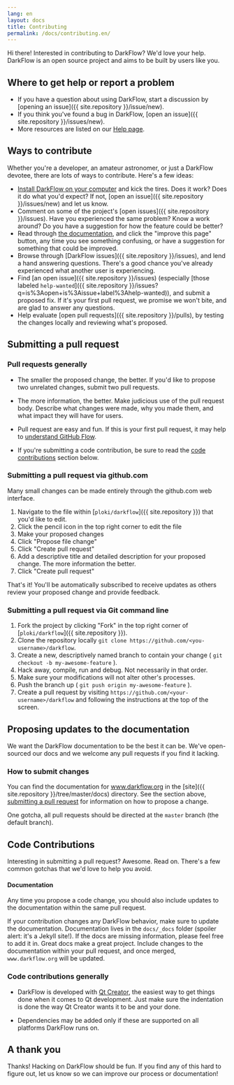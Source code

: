```yaml
---
lang: en
layout: docs
title: Contributing
permalink: /docs/contributing.en/
---
```


Hi there! Interested in contributing to DarkFlow? We'd love your help. DarkFlow is an open source project and aims to be built by users like you.

## Where to get help or report a problem

* If you have a question about using DarkFlow, start a discussion by [opening an issue]({{ site.repository }}/issue/new).
* If you think you've found a bug in DarkFlow, [open an issue]({{ site.repository }}/issues/new).
* More resources are listed on our [Help page](/help.en/).

## Ways to contribute

Whether you're a developer, an amateur astronomer, or just a DarkFlow devotee, there are lots of ways to contribute. Here's a few ideas:

* [Install DarkFlow on your computer](/docs/installation.en/) and kick the tires. Does it work? Does it do what you'd expect? If not, [open an issue]({{ site.repository }}/issues/new) and let us know.
* Comment on some of the project's [open issues]({{ site.repository }}/issues). Have you experienced the same problem? Know a work around? Do you have a suggestion for how the feature could be better?
* Read through [the documentation](/docs/home.en/), and click the "improve this page" button, any time you see something confusing, or have a suggestion for something that could be improved.
* Browse through [DarkFlow issues]({{ site.repository }}/issues), and lend a hand answering questions. There's a good chance you've already experienced what another user is experiencing.
* Find [an open issue]({{ site.repository }}/issues) (especially [those labeled `help-wanted`]({{ site.repository }}/issues?q=is%3Aopen+is%3Aissue+label%3Ahelp-wanted)), and submit a proposed fix. If it's your first pull request, we promise we won't bite, and are glad to answer any questions.
* Help evaluate [open pull requests]({{ site.repository }}/pulls), by testing the changes locally and reviewing what's proposed.

## Submitting a pull request

### Pull requests generally

* The smaller the proposed change, the better. If you'd like to propose two unrelated changes, submit two pull requests.

* The more information, the better. Make judicious use of the pull request body. Describe what changes were made, why you made them, and what impact they will have for users.

* Pull request are easy and fun. If this is your first pull request, it may help to [understand GitHub Flow](https://guides.github.com/introduction/flow/).

* If you're submitting a code contribution, be sure to read the [code contributions](#code-contributions) section below.

### Submitting a pull request via github.com

Many small changes can be made entirely through the github.com web interface.

1. Navigate to the file within [`ploki/darkflow`]({{ site.repository }}) that you'd like to edit.
2. Click the pencil icon in the top right corner to edit the file
3. Make your proposed changes
4. Click "Propose file change"
5. Click "Create pull request"
6. Add a descriptive title and detailed description for your proposed change. The more information the better.
7. Click "Create pull request"

That's it! You'll be automatically subscribed to receive updates as others review your proposed change and provide feedback.

### Submitting a pull request via Git command line

1. Fork the project by clicking "Fork" in the top right corner of [`ploki/darkflow`]({{ site.repository }}).
2. Clone the repository locally `git clone https://github.com/<you-username>/darkflow`.
3. Create a new, descriptively named branch to contain your change ( `git checkout -b my-awesome-feature` ).
4. Hack away, compile, run and debug. Not necessarily in that order.
5. Make sure your modifications will not alter other's processes.
6. Push the branch up ( `git push origin my-awesome-feature` ).
7. Create a pull request by visiting `https://github.com/<your-username>/darkflow` and following the instructions at the top of the screen.

## Proposing updates to the documentation

We want the DarkFlow documentation to be the best it can be. We've open-sourced our docs and we welcome any pull requests if you find it lacking.

### How to submit changes

You can find the documentation for www.darkflow.org in the [site]({{ site.repository }}/tree/master/docs) directory. See the section above, [submitting a pull request](#submitting-a-pull-request) for information on how to propose a change.

One gotcha, all pull requests should be directed at the `master` branch (the default branch).

## Code Contributions

Interesting in submitting a pull request? Awesome. Read on. There's a few common gotchas that we'd love to help you avoid.

#### Documentation

Any time you propose a code change, you should also include updates to the documentation within the same pull request.

If your contribution changes any DarkFlow behavior, make sure to update the documentation. Documentation lives in the `docs/_docs` folder (spoiler alert: it's a Jekyll site!). If the docs are missing information, please feel free to add it in. Great docs make a great project. Include changes to the documentation within your pull request, and once merged, `www.darkflow.org` will be updated.

### Code contributions generally

* DarkFlow is developed with [Qt Creator](https://www.qt.io/ide/), the easiest way to get things done when it comes to Qt development. Just make sure the indentation is done the way Qt Creator wants it to be and your done.

* Dependencies may be added only if these are supported on all platforms DarkFlow runs on.

## A thank you

Thanks! Hacking on DarkFlow should be fun. If you find any of this hard to figure out, let us know so we can improve our process or documentation!
